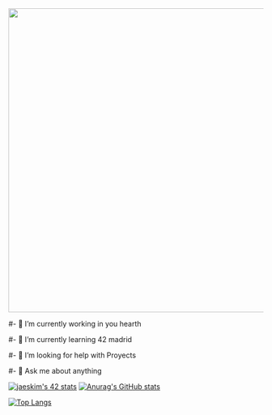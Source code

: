 
<div align="center">
<img src="https://rishavanand.github.io/static/images/greetings.gif" align="center" height="" width="600" />
</div>  
<p>#- 🔭 I’m currently working in you hearth</p>
<p>#- 🌱 I’m currently learning 42 madrid </p>
<p>#- 🤔 I’m looking for help with Proyects</p>
<p>#- 💬 Ask me about anything</p>


[![jaeskim's 42 stats](https://badge42.herokuapp.com/api/stats/jporta)](https://github.com/JaeSeoKim/badge42)
[![Anurag's GitHub stats](https://github-readme-stats.vercel.app/api?username=juanpPorta&show_icons=true&theme=radical)](https://github.com/anuraghazra/github-readme-stats)

[![Top Langs](https://github-readme-stats.vercel.app/api/top-langs/?username=juanpPorta&layout=compact)](https://github.com/juanpPorta)

